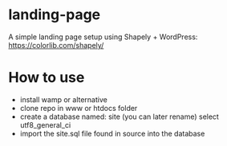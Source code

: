 # landing-page

A simple landing page setup using Shapely + WordPress: 
https://colorlib.com/shapely/

# How to use

* install wamp or alternative
* clone repo in www or htdocs folder
* create a database named: site (you can later rename) select utf8_general_ci
* import the site.sql file found in source into the database
